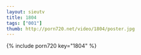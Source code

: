 ```yaml
--- 
layout: sieutv
title: 1804
tags: ["001"]
thumb: http://porn720.net/video/1804/poster.jpg
---
```

{% include porn720 key="1804" %} 
